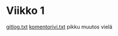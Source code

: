 # Viikko 1
[gitlog.txt](https://github.com/otsokarhu/ot-harjoitustyo/blob/master/laskarit/viikko1/gitlog.txt)
[komentorivi.txt](https://github.com/otsokarhu/ot-harjoitustyo/blob/master/laskarit/viikko1/komentorivi.txt)
pikku muutos vielä
